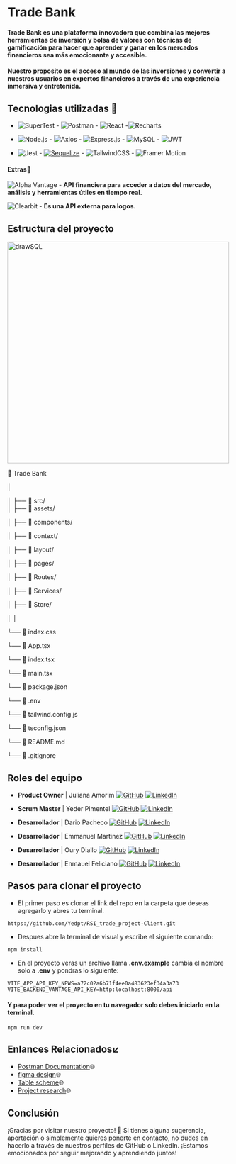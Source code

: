 # Trade Bank
#### Trade Bank es  una plataforma innovadora que combina las mejores herramientas de inversión y bolsa de valores con técnicas de gamificación para hacer que aprender y ganar en los mercados financieros sea más emocionante y accesible.

#### Nuestro proposito es el acceso al mundo de las inversiones y convertir a nuestros usuarios en expertos financieros a través de una experiencia inmersiva y entretenida.

## Tecnologias utilizadas 🔽

- ![SuperTest](https://img.shields.io/badge/SuperTest-00BFFF?style=for-the-badge&logo=testing-library&logoColor=white)  - ![Postman](https://img.shields.io/badge/Postman-FF6C37?style=for-the-badge&logo=postman&logoColor=white)		- ![React](https://img.shields.io/badge/React-blue?style=for-the-badge&logo=react&logoColor=white)		-![Recharts](https://img.shields.io/badge/Recharts-0088FF?style=for-the-badge&logo=recharts&logoColor=white)

- ![Node.js](https://img.shields.io/badge/Node.js-green?style=for-the-badge&logo=node.js&logoColor=white)		- ![Axios](https://img.shields.io/badge/Axios-5A29E4?style=for-the-badge&logo=axios&logoColor=white)		- ![Express.js](https://img.shields.io/badge/Express.js-4DB33A?style=for-the-badge&logo=express&logoColor=white)		- ![MySQL](https://img.shields.io/badge/MySQL-4479A1?style=for-the-badge&logo=mysql&logoColor=white)		- ![JWT](https://img.shields.io/badge/JWT-000000?style=for-the-badge&logo=json-web-tokens&logoColor=white)

- ![Jest](https://img.shields.io/badge/Jest-C21325?style=for-the-badge&logo=jest&logoColor=white)		- [![Sequelize](https://img.shields.io/badge/Sequelize-5272B4?style=for-the-badge&logo=sequelize&logoColor=white)](https://sequelize.org/) - ![TailwindCSS](https://img.shields.io/badge/TailwindCSS-38BDF8?style=for-the-badge&logo=tailwindcss&logoColor=white) - ![Framer Motion](https://img.shields.io/badge/Framer%20Motion-0055FF?style=for-the-badge&logo=framer&logoColor=white)

 #### Extras🔽

![Alpha Vantage](https://img.shields.io/badge/Alpha%20Vantage-%23005C99.svg?style=for-the-badge&logo=alpha&logoColor=white) - **API financiera para acceder a datos del mercado, análisis y herramientas útiles en tiempo real.**

![Clearbit](https://img.shields.io/badge/Clearbit-%230000FF.svg?style=for-the-badge&logo=clearbit&logoColor=white) -  **Es una API externa para logos.**

## Estructura del proyecto

<img src="https://github.com/user-attachments/assets/42890729-8d1e-41f6-812b-f22f718e24f8" alt="drawSQL" width="500px">


📁 Trade Bank

│

│
├── 📁 src/                      
│   ├── 📁 assets/          

│   ├── 📁 components/      

│   ├── 📁 context/ 

│   ├── 📁 layout/

│   ├── 📁 pages/   	

│   ├── 📁 Routes/			

│   ├── 📁 Services/

│   ├── 📁 Store/    

│   │			
 
└──  📄  index.css

└──  📄 App.tsx  

└──  📄 index.tsx   

└──  📄 main.tsx     
   
└──  📄 package.json  

└── 📄 .env  

└──  📄 tailwind.config.js  

└── 📄 tsconfig.json  

└── 📄 README.md    

└── 📄 .gitignore               

## Roles del equipo

- **Product Owner** | Juliana Amorim  [![GitHub](https://img.shields.io/badge/GitHub-%23181717.svg?style=for-the-badge&logo=github&logoColor=white)](https://github.com/juamrm)		[![LinkedIn](https://img.shields.io/badge/LinkedIn-%230077B5.svg?style=for-the-badge&logo=linkedin&logoColor=white)](https://www.linkedin.com/in/julianaamrm/)



- **Scrum Master** | Yeder Pimentel [![GitHub](https://img.shields.io/badge/GitHub-000?style=for-the-badge&logo=github&logoColor=white)](https://github.com/Yedpt) 		[![LinkedIn](https://img.shields.io/badge/LinkedIn-0077B5?style=for-the-badge&logo=linkedin&logoColor=white)](https://www.linkedin.com/in/yeder-pimentel/) 


- **Desarrollador** | Dario Pacheco [![GitHub](https://img.shields.io/badge/GitHub-000?style=for-the-badge&logo=github&logoColor=white)](https://github.com/Dario3111)		[![LinkedIn](https://img.shields.io/badge/LinkedIn-0077B5?style=for-the-badge&logo=linkedin&logoColor=white)](https://www.linkedin.com/in/dario3pacheco/) 


- **Desarrollador** | Emmanuel Martinez [![GitHub](https://img.shields.io/badge/GitHub-000?style=for-the-badge&logo=github&logoColor=white)](https://github.com/Rada749)		[![LinkedIn](https://img.shields.io/badge/LinkedIn-0077B5?style=for-the-badge&logo=linkedin&logoColor=white)](https://www.linkedin.com/in/emmanuelmartinezsalazar/)

- **Desarrollador** | Oury Diallo  [![GitHub](https://img.shields.io/badge/GitHub-000?style=for-the-badge&logo=github&logoColor=white)](https://github.com/Diallo2024)		[![LinkedIn](https://img.shields.io/badge/LinkedIn-0077B5?style=for-the-badge&logo=linkedin&logoColor=white)](https://www.linkedin.com/in/diallo-consulting/)


- **Desarrollador** | Enmauel Feliciano  [![GitHub](https://img.shields.io/badge/GitHub-000?style=for-the-badge&logo=github&logoColor=white)](https://github.com/EnmanuelFL)		[![LinkedIn](https://img.shields.io/badge/LinkedIn-0077B5?style=for-the-badge&logo=linkedin&logoColor=white)](https://www.linkedin.com/in/enmanuelfeliciano/)

 ## Pasos para clonar el proyecto
- El primer paso es clonar el link del repo en la carpeta que deseas agregarlo y abres tu terminal.

````
https://github.com/Yedpt/RSI_trade_project-Client.git
````
- Despues abre la terminal de visual y escribe el siguiente comando:

````
npm install
````
- En el proyecto veras un archivo llama **.env.example** cambia el nombre solo a **.env** y pondras lo siguiente:

````
VITE_APP_API_KEY_NEWS=a72c02a6b71f4ee0a483623ef34a3a73
VITE_BACKEND_VANTAGE_API_KEY=http:localhost:8000/api
````
#### Y para poder ver el proyecto en tu navegador solo debes iniciarlo en la terminal.
````
npm run dev
````

## Enlances Relacionados↙️
- [Postman Documentation](http://https://web.postman.co/workspace/1e3a550f-f89f-4c66-86f3-5606d34fafe7/documentation/37812533-41e9e251-84b1-4bbc-b8f2-e9dcca73951a  "Postman Documentation")🌐
- [figma design](http://https://www.figma.com/design/36Pn3wV9gTgkrqburm6wF6/RSI?node-id=199-24493&p=f&t=UgkVKt8haZKnk3OV-0 "figma design")🌐
- [Table scheme](http://https://drawsql.app/teams/f5-5/diagrams/rsi-trade "Table scheme")🌐
- [Project research](http:/https://www.notion.so/RSI-Proyecto-Plataforma-de-Gamificaci-n-Trading-Bolsa-1425abc34d928055a2d6e48fcd27ae94/ "Project research")🌐

## Conclusión
¡Gracias por visitar nuestro proyecto! 🚀
Si tienes alguna sugerencia, aportación o simplemente quieres ponerte en contacto, no dudes en hacerlo a través de nuestros perfiles de GitHub o LinkedIn. ¡Estamos emocionados por seguir mejorando y aprendiendo juntos!


